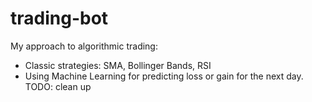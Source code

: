 # trading-bot
My approach to algorithmic trading: <br />
- Classic strategies: SMA, Bollinger Bands, RSI <br />
- Using Machine Learning for predicting loss or gain for the next day. <br />
TODO: clean up

